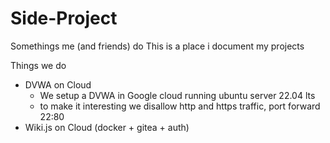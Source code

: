 # Side-Project
Somethings me (and friends) do
This is a place i document my projects

Things we do
- DVWA on Cloud
  - We setup a DVWA in Google cloud running ubuntu server 22.04 lts
  - to make it interesting we disallow http and https traffic, port forward 22:80
- Wiki.js on Cloud (docker + gitea + auth)

  

